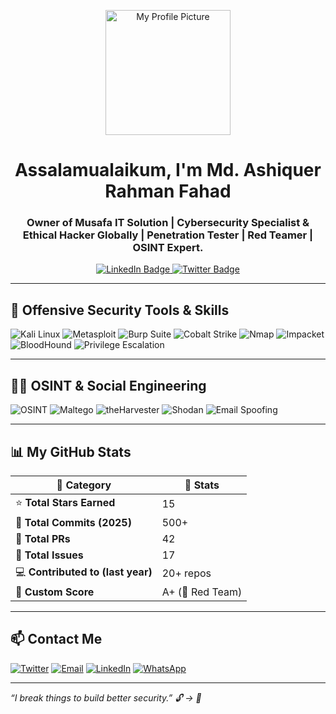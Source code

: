 <p align="center">
  <a href="https://x.com/mr_arfahad" target="_blank">
    <img src="https://github.com/mdarfahad/my_portfolio/blob/main/pic.png?raw=true" width="200" alt="My Profile Picture"/>
  </a>
</p>
<h1 align="center">Assalamualaikum, I'm Md. Ashiquer Rahman Fahad</h1>
<h3 align="center"> Owner of Musafa IT Solution | Cybersecurity Specialist & Ethical Hacker Globally | Penetration Tester | Red Teamer | OSINT Expert. </h3>

<p align="center">
  <a href="https://www.linkedin.com/in/yourprofile" target="_blank">
    <img src="https://img.shields.io/badge/LinkedIn-blue?style=for-the-badge&logo=linkedin&logoColor=white" alt="LinkedIn Badge"/>
  </a>
  <a href="https://twitter.com/yourprofile" target="_blank">
    <img src="https://img.shields.io/badge/Twitter-black?style=for-the-badge&logo=twitter&logoColor=white" alt="Twitter Badge"/>
  </a>
</p>

---

## 🧨 Offensive Security Tools & Skills

<p align="left">
  <img src="https://img.shields.io/badge/Kali_Linux-557C94?style=for-the-badge&logo=kalilinux&logoColor=white" alt="Kali Linux"/>
  <img src="https://img.shields.io/badge/Metasploit-black?style=for-the-badge&logo=metasploit&logoColor=white" alt="Metasploit"/>
  <img src="https://img.shields.io/badge/Burp_Suite-orange?style=for-the-badge&logo=burpsuite&logoColor=white" alt="Burp Suite"/>
  <img src="https://img.shields.io/badge/Cobalt_Strike-darkred?style=for-the-badge&logo=flask&logoColor=white" alt="Cobalt Strike"/>
  <img src="https://img.shields.io/badge/Nmap-004370?style=for-the-badge&logo=nmap&logoColor=white" alt="Nmap"/>
  <img src="https://img.shields.io/badge/Impacket-4B8BBE?style=for-the-badge&logo=python&logoColor=white" alt="Impacket"/>
  <img src="https://img.shields.io/badge/BloodHound-002B36?style=for-the-badge&logo=neo4j&logoColor=white" alt="BloodHound"/>
  <img src="https://img.shields.io/badge/Privilege_Escalation-000000?style=for-the-badge&logo=linux&logoColor=white" alt="Privilege Escalation"/>
</p>

---

## 🕵️‍♂️ OSINT & Social Engineering

<p align="left">
  <img src="https://img.shields.io/badge/OSINT-005f73?style=for-the-badge&logo=simpleicons&logoColor=white" alt="OSINT"/>
  <img src="https://img.shields.io/badge/Maltego-023430?style=for-the-badge&logo=palantir&logoColor=white" alt="Maltego"/>
  <img src="https://img.shields.io/badge/theHarvester-grey?style=for-the-badge&logo=linux&logoColor=white" alt="theHarvester"/>
  <img src="https://img.shields.io/badge/Shodan-darkred?style=for-the-badge&logo=internetarchive&logoColor=white" alt="Shodan"/>
  <img src="https://img.shields.io/badge/Email_Spoofing-black?style=for-the-badge&logo=gmail&logoColor=white" alt="Email Spoofing"/>
</p>

---

## 📊 My GitHub Stats

| 🔹 Category                         | 🔸 Stats               |
|------------------------------------|------------------------|
| ⭐ **Total Stars Earned**          | 15                     |
| 🔁 **Total Commits (2025)**        | 500+                   |
| 🔧 **Total PRs**                   | 42                     |
| 🚨 **Total Issues**                | 17                     |
| 💻 **Contributed to (last year)**  | 20+ repos              |
| 🧠 **Custom Score**                | A+ (🎯 Red Team)       |

---

## 📫 Contact Me
[![Twitter](https://img.shields.io/badge/Twitter-1DA1F2?style=for-the-badge&logo=twitter&logoColor=white)](https://x.com/mr_arfahad)
[![Email](https://img.shields.io/badge/Email-D14836?style=for-the-badge&logo=gmail&logoColor=white)](mr.tjmarf@gmail.com)
[![LinkedIn](https://img.shields.io/badge/LinkedIn-0077B5?style=for-the-badge&logo=linkedin&logoColor=white)](https://www.linkedin.com/in/md-ashiquer-rahman-fahad-295a14362)
[![WhatsApp](https://img.shields.io/badge/WhatsApp-25D366?style=for-the-badge&logo=whatsapp&logoColor=white)](https://wa.me/8801533413290)

<!-- [![Facebook](https://img.shields.io/badge/Facebook-1877F2?style=for-the-badge&logo=facebook&logoColor=white)](https://facebook.com/your_username) -->
---

*“I break things to build better security.” 🔓 → 🔐*
